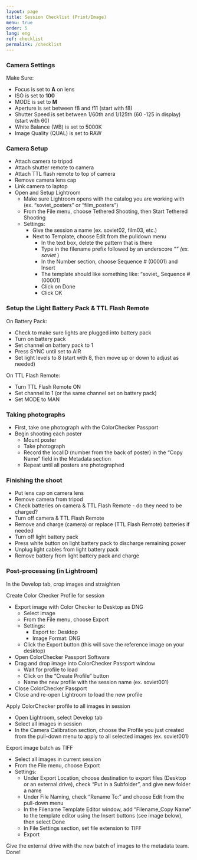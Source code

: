 ```yaml
---
layout: page
title: Session Checklist (Print/Image)
menu: true
order: 5
lang: eng
ref: checklist
permalink: /checklist
---
```


### Camera Settings

Make Sure:
* Focus is set to **A** on lens
* ISO is set to **100**
* MODE is set to **M**
* Aperture is set between f8 and f11 (start with f8)
* Shutter Speed is set between 1/60th and 1/125th (60 -125 in display) (start with 60)
* White Balance (WB) is set to 5000K
* Image Quality (QUAL) is set to RAW

### Camera Setup

* Attach camera to tripod
* Attach shutter remote to camera
* Attach TTL flash remote to top of camera
* Remove camera lens cap
* Link camera to laptop
* Open and Setup Lightroom
  * Make sure Lightroom opens with the catalog you are working with (ex. “soviet_posters” or “film_posters”)
  * From the File menu, choose Tethered Shooting, then Start Tethered Shooting
  * Settings:
    * Give the session a name (ex. soviet02, film03, etc.)
    * Next to Template, choose Edit from the pulldown menu
      * In the text box, delete the pattern that is there
      * Type in the filename prefix followed by an underscore “_” (ex. soviet_ )
      * In the Number section, choose Sequence # (00001) and Insert
      * The template should like something like: “soviet_ Sequence # (00001)
      * Click on Done
      * Click OK

### Setup the Light Battery Pack & TTL Flash Remote

On Battery Pack:
* Check to make sure lights are plugged into battery pack
* Turn on battery pack
* Set channel on battery pack to 1
* Press SYNC until set to AIR
* Set light levels to 8 (start with 8, then move up or down to adjust as needed)

On TTL Flash Remote:
* Turn TTL Flash Remote ON
* Set channel to 1 (or the same channel set on battery pack)
* Set MODE to MAN

### Taking photographs

* First, take one photograph with the ColorChecker Passport
* Begin shooting each poster
  * Mount poster
  * Take photograph
  * Record the localID (number from the back of poster) in the “Copy Name” field in the Metadata section
  * Repeat until all posters are photographed

### Finishing the shoot

* Put lens cap on camera lens
* Remove camera from tripod
* Check batteries on camera & TTL Flash Remote - do they need to be charged?
* Turn off camera & TTL Flash Remote
* Remove and charge (camera) or replace (TTL Flash Remote) batteries if needed
* Turn off light battery pack
* Press white button on light battery pack to discharge remaining power
* Unplug light cables from light battery pack
* Remove battery from light battery pack and charge

### Post-processing (in Lightroom)

In the Develop tab, crop images and straighten

Create Color Checker Profile for session
* Export image with Color Checker to Desktop as DNG
  * Select image
  * From the File menu, choose Export
  * Settings:
    * Export to: Desktop
    * Image Format: DNG
  * Click the Export button (this will save the reference image on your desktop)
* Open ColorChecker Passport Software
* Drag and drop image into ColorChecker Passport window
  * Wait for profile to load
  * Click on the “Create Profile” button
  * Name the new profile with the session name (ex. soviet001)
* Close ColorChecker Passport
* Close and re-open Lightroom to load the new profile

Apply ColorChecker profile to all images in session
* Open Lightroom, select Develop tab
* Select all images in session
* In the Camera Calibration section, choose the Profile you just created from the pull-down menu to apply to all selected images (ex. soviet001)

Export image batch as TIFF
* Select all images in current session
* From the File menu, choose Export
* Settings:
  * Under Export Location, choose destination to export files (Desktop or an external drive), check “Put in a Subfolder”, and give new folder a name
  * Under File Naming, check “Rename To:” and choose Edit from the pull-down menu
  * In the Filename Template Editor window, add “Filename_Copy Name” to the template editor using the Insert buttons (see image below), then select Done
  * In File Settings section, set file extension to TIFF
  * Export

Give the external drive with the new batch of images to the metadata team.
Done!

